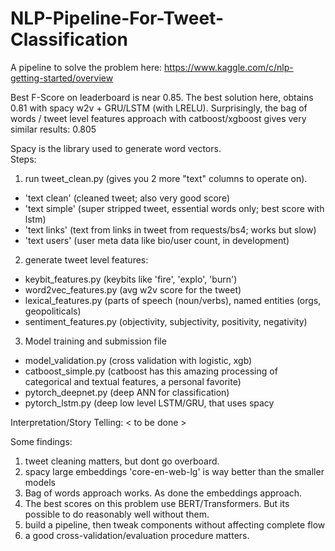 # NLP-Pipeline-For-Tweet-Classification

A pipeline to solve the problem here: https://www.kaggle.com/c/nlp-getting-started/overview

Best F-Score on leaderboard is near 0.85. 
The best solution here, obtains 0.81 with spacy w2v + GRU/LSTM (with LRELU).
Surprisingly, the bag of words / tweet level features approach with catboost/xgboost gives very similar results: 0.805

Spacy is the library used to generate word vectors.  
Steps:

1. run tweet_clean.py (gives you 2 more "text" columns to operate on).
* 'text clean' (cleaned tweet; also very good score)
* 'text simple' (super stripped tweet, essential words only; best score with lstm)
* 'text links' (text from links in tweet from requests/bs4; works but slow)
* 'text users' (user meta data like bio/user count, in development)

2. generate tweet level features:

* keybit_features.py (keybits like 'fire', 'explo', 'burn')
* word2vec_features.py (avg w2v score for the tweet)
* lexical_features.py (parts of speech (noun/verbs), named entities (orgs, geopoliticals)
* sentiment_features.py (objectivity, subjectivity, positivity, negativity)

3. Model training and submission file

* model_validation.py (cross validation with logistic, xgb)
* catboost_simple.py (catboost has this amazing processing of categorical and textual features, a personal favorite)
* pytorch_deepnet.py (deep ANN for classification)
* pytorch_lstm.py (deep low level LSTM/GRU, that uses spacy

Interpretation/Story Telling: 
< to be done > 


Some findings: 
1. tweet cleaning matters, but dont go overboard. 
2. spacy large embeddings 'core-en-web-lg' is way better than the smaller models
3. Bag of words approach works. As done the embeddings approach. 
4. The best scores on this problem use BERT/Transformers. But its possible to do reasonably well without them. 
5. build a pipeline, then tweak components without affecting complete flow
6. a good cross-validation/evaluation procedure matters. 
